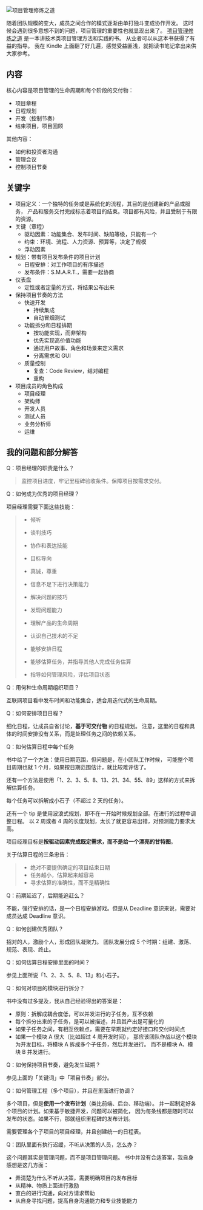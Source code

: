 

![项目管理修炼之道](https://e25ba8-log4d-c.dijingchao.com/upload_dropbox/201408/s6089513.jpg)

随着团队规模的变大，成员之间合作的模式逐渐由单打独斗变成协作开发。
这时候会遇到很多意想不到的问题，项目管理的重要性也就显现出来了。
[项目管理修炼之道](http://book.douban.com/subject/4058336/)
是一本讲技术类项目管理方法和实践的书。
从业者可以从这本书获得了有益的指导。
我在 Kindle 上面翻了好几遍，感觉受益匪浅，就把读书笔记拿出来供大家参考。


## 内容

核心内容是项目管理的生命周期和每个阶段的交付物：

* 项目章程
* 日程规划
* 开发（控制节奏）
* 结束项目，项目回顾

其他内容：

* 如何和投资者沟通
* 管理会议
* 控制项目节奏

<!-- more -->


## 关键字

* 项目定义：一个独特的任务或是系统化的流程，其目的是创建新的产品或服务，
产品和服务交付完成标志着项目的结束。项目都有风险，并且受制于有限的资源。
* 关键（章程）
    * 驱动因素：功能集合、发布时间、缺陷等级，只能有一个
    * 约束：环境、流程、人力资源、预算等，决定了规模
    * 浮动因素
* 规划：带有项目发布条件的项目计划
    * 日程安排：对工作项目的有序描述
    * 发布条件：S.M.A.R.T.，需要一起协商
* 仪表盘
    * 定性或者定量的方式，将结果公布出来
* 保持项目节奏的方法
    * 快速开发
        * 持续集成
        * 自动冒烟测试
    * 功能拆分和日程排期
        * 按功能实现，而非架构
        * 优先实现高价值功能
        * 通过用户故事、角色和场景来定义需求
        * 分离需求和 GUI
    * 质量控制
        * 复查：Code Review，结对编程
        * 重构
* 项目成员的角色构成
    * 项目经理
    * 架构师
    * 开发人员
    * 测试人员
    * 业务分析师
    * 运维


## 我的问题和部分解答

Q：项目经理的职责是什么？

> 监控项目进度，牢记里程碑验收条件。保障项目按需求交付。


Q：如何成为优秀的项目经理？

项目经理需要下面这些技能：

> * 倾听
> * 谈判技巧
> * 协作和表达技能
> * 目标导向
> * 真诚，尊重
> * 信息不足下进行决策能力
> * 解决问题的技巧
> * 发现问题能力
>
> * 理解产品的生命周期
> * 认识自己技术的不足
> * 能够安排日程
> * 能够估算任务，并指导其他人完成任务估算
> * 指导如何管理风险，评估项目状态


Q：用何种生命周期组织项目？

互联网项目看中发布时间和功能集合，适合用迭代式的生命周期。


Q：如何安排项目日程？

细化日程，让成员自省讨论，**基于可交付物** 的日程规划。
注意，这里的日程和具体的时间安排没有关系，而是处理任务之间的依赖关系。


Q：如何估算日程中每个任务

书中给了一个方法：使用日期范围，但问题是，在小团队工作时候，
可能整个项目周期也就 1 个月，如果按日期范围估计，就比较难评估了。

还有一个方法是使用「1、2、3、5、8、13、21、34、55、89」这样的方式来拆解估算任务。

每个任务可以拆解成小石子（不超过 2 天的任务）。

还有一个 tip 是使用波浪式规划，即不在一开始时候规划全部。在进行的过程中调整日程。
以 2 周或者 4 周的长度规划，太长了就更容易出错，对预测能力要求太高。

项目经理目标是**按驱动因素完成既定需求，而不是给一个漂亮的甘特图**。

关于估算日程的三条忠告：

> * 绝对不要提供确定的项目结束日期
> * 任务越小，估算起来越容易
> * 寻求估算的准确性，而不是精确性

Q：前期延迟了，后期能追赶么？

不能，强行安排的话，是一个日程安排游戏。但是从 Deadline 意识来说，需要对成员达成 Deadline 意识。


Q：如何创建优秀团队？

招对的人，激励个人，形成团队凝聚力。
团队发展分成 5 个时期：组建、激荡、规范、表现、终止。


Q：如何估算日程安排里面的时间？

参见上面所说「1、2、3、5、8、13」和小石子。


Q：如何对项目的模块进行拆分？

书中没有过多提及，我从自己经验得出的答案是：

* 原则：拆解成耦合度低，可以并发进行的子任务，互不依赖
* 每个拆分出来的子任务，是可以被描述，并且其产出是可量化的
* 如果子任务之间，有相互依赖点，需要在早期就约定好接口和交付时间点
* 如果一个模块 A 很大（比如超过 4 周开发时间），
那应该团队作战以这个模块为开发目标，将模块 A 拆成多个子任务，然后并发进行。
而不是模块 A、模块 B 并发进行。


Q：如何保持项目节奏，避免发生延期？

参见上面的「关键词」中「项目节奏」部分。

Q：如何管理工程（多个项目），并且在里面进行协调？

多个项目，但是**使用一个发布计划**（类比前端、后台、移动端）。
并一起制定好各个项目的计划。如果基于敏捷开发，问题可以被简化，
因为每条线都是随时可以发布的状态。如果不行，那就组织里程碑的发布计划。

需要管理各个子项目的项目经理，并且创建统一的日程表。

Q：团队里面有执行迟缓，不听从决策的人员，怎么办？

这个问题其实是管理问题，而不是项目管理问题。
书中并没有合适答案，我自身感想是这几方面：

* 弄清楚为什么不听从决策，需要明确项目的发布目标
* 从精神、物质上面进行激励
* 直白的进行沟通，向对方请求帮助
* 从自身寻找问题，提高自身沟通能力和专业技能能力

